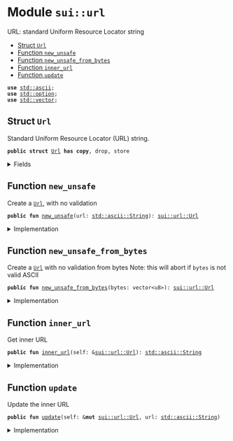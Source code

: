 
<a name="sui_url"></a>

# Module `sui::url`

URL: standard Uniform Resource Locator string


-  [Struct `Url`](#sui_url_Url)
-  [Function `new_unsafe`](#sui_url_new_unsafe)
-  [Function `new_unsafe_from_bytes`](#sui_url_new_unsafe_from_bytes)
-  [Function `inner_url`](#sui_url_inner_url)
-  [Function `update`](#sui_url_update)


<pre><code><b>use</b> <a href="../std/ascii.md#std_ascii">std::ascii</a>;
<b>use</b> <a href="../std/option.md#std_option">std::option</a>;
<b>use</b> <a href="../std/vector.md#std_vector">std::vector</a>;
</code></pre>



<a name="sui_url_Url"></a>

## Struct `Url`

Standard Uniform Resource Locator (URL) string.


<pre><code><b>public</b> <b>struct</b> <a href="../sui/url.md#sui_url_Url">Url</a> <b>has</b> <b>copy</b>, drop, store
</code></pre>



<details>
<summary>Fields</summary>


<dl>
<dt>
<code>url: <a href="../std/ascii.md#std_ascii_String">std::ascii::String</a></code>
</dt>
<dd>
</dd>
</dl>


</details>

<a name="sui_url_new_unsafe"></a>

## Function `new_unsafe`

Create a <code><a href="../sui/url.md#sui_url_Url">Url</a></code>, with no validation


<pre><code><b>public</b> <b>fun</b> <a href="../sui/url.md#sui_url_new_unsafe">new_unsafe</a>(url: <a href="../std/ascii.md#std_ascii_String">std::ascii::String</a>): <a href="../sui/url.md#sui_url_Url">sui::url::Url</a>
</code></pre>



<details>
<summary>Implementation</summary>


<pre><code><b>public</b> <b>fun</b> <a href="../sui/url.md#sui_url_new_unsafe">new_unsafe</a>(url: String): <a href="../sui/url.md#sui_url_Url">Url</a> {
    <a href="../sui/url.md#sui_url_Url">Url</a> { url }
}
</code></pre>



</details>

<a name="sui_url_new_unsafe_from_bytes"></a>

## Function `new_unsafe_from_bytes`

Create a <code><a href="../sui/url.md#sui_url_Url">Url</a></code> with no validation from bytes
Note: this will abort if <code>bytes</code> is not valid ASCII


<pre><code><b>public</b> <b>fun</b> <a href="../sui/url.md#sui_url_new_unsafe_from_bytes">new_unsafe_from_bytes</a>(bytes: vector&lt;u8&gt;): <a href="../sui/url.md#sui_url_Url">sui::url::Url</a>
</code></pre>



<details>
<summary>Implementation</summary>


<pre><code><b>public</b> <b>fun</b> <a href="../sui/url.md#sui_url_new_unsafe_from_bytes">new_unsafe_from_bytes</a>(bytes: vector&lt;u8&gt;): <a href="../sui/url.md#sui_url_Url">Url</a> {
    <b>let</b> url = bytes.to_ascii_string();
    <a href="../sui/url.md#sui_url_Url">Url</a> { url }
}
</code></pre>



</details>

<a name="sui_url_inner_url"></a>

## Function `inner_url`

Get inner URL


<pre><code><b>public</b> <b>fun</b> <a href="../sui/url.md#sui_url_inner_url">inner_url</a>(self: &<a href="../sui/url.md#sui_url_Url">sui::url::Url</a>): <a href="../std/ascii.md#std_ascii_String">std::ascii::String</a>
</code></pre>



<details>
<summary>Implementation</summary>


<pre><code><b>public</b> <b>fun</b> <a href="../sui/url.md#sui_url_inner_url">inner_url</a>(self: &<a href="../sui/url.md#sui_url_Url">Url</a>): String {
    self.url
}
</code></pre>



</details>

<a name="sui_url_update"></a>

## Function `update`

Update the inner URL


<pre><code><b>public</b> <b>fun</b> <a href="../sui/url.md#sui_url_update">update</a>(self: &<b>mut</b> <a href="../sui/url.md#sui_url_Url">sui::url::Url</a>, url: <a href="../std/ascii.md#std_ascii_String">std::ascii::String</a>)
</code></pre>



<details>
<summary>Implementation</summary>


<pre><code><b>public</b> <b>fun</b> <a href="../sui/url.md#sui_url_update">update</a>(self: &<b>mut</b> <a href="../sui/url.md#sui_url_Url">Url</a>, url: String) {
    self.url = url;
}
</code></pre>



</details>
